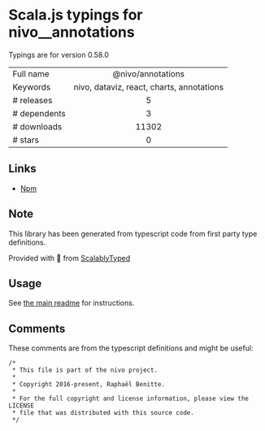 
# Scala.js typings for nivo__annotations

Typings are for version 0.58.0



|                    |                 |
| ------------------ | :-------------: |
| Full name          | @nivo/annotations |
| Keywords           | nivo, dataviz, react, charts, annotations |
| # releases         | 5 |
| # dependents       | 3 |
| # downloads        | 11302 |
| # stars            | 0 |

## Links
- [Npm](https://www.npmjs.com/package/%40nivo%2Fannotations)
    


## Note
This library has been generated from typescript code from first party type definitions.

Provided with :purple_heart: from [ScalablyTyped](https://github.com/oyvindberg/ScalablyTyped)

## Usage
See [the main readme](../../readme.md) for instructions.

## Comments

These comments are from the typescript definitions and might be useful:
```
/*
 * This file is part of the nivo project.
 *
 * Copyright 2016-present, Raphaël Benitte.
 *
 * For the full copyright and license information, please view the LICENSE
 * file that was distributed with this source code.
 */

```

